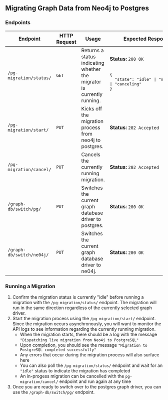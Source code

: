 ## Migrating Graph Data from Neo4j to Postgres 

### Endpoints
| Endpoint | HTTP Request | Usage | Expected Response |
| --- | --- | --- | --- |
| `/pg-migration/status/` | `GET` | Returns a status indicating whether the migrator is currently running. | **Status:** `200 OK`</br></br><pre>{</br>&nbsp;&nbsp;"state": "idle" \| "migrating" \| "canceling"</br>}</pre> |
| `/pg-migration/start/` | `PUT` | Kicks off the migration process from neo4j to postgres. | **Status:** `202 Accepted` |
| `/pg-migration/cancel/` | `PUT` | Cancels the currently running migration. | **Status:** `202 Accepted` |
| `/graph-db/switch/pg/` | `PUT` | Switches the current graph database driver to postgres. | **Status:** `200 OK` |
| `/graph-db/switch/ne04j/` | `PUT` | Switches the current graph database driver to ne04j. | **Status:** `200 OK` |

### Running a Migration
1. Confirm the migration status is currently "idle" before running a migration with the `/pg-migration/status/` endpoint. The migration will run in the same direction regardless of the currently selected graph driver.
2. Start the migration process using the `/pg-migration/start/` endpoint. Since the migration occurs asynchronously, you will want to monitor the API logs to see information regarding the currently running migration.
   - When the migration starts, there should be a log with the message `"Dispatching live migration from Neo4j to PostgreSQL"`
   - Upon completion, you should see the message `"Migration to PostgreSQL completed successfully"`
   - Any errors that occur during the migration process will also surface here
   - You can also poll the `/pg-migration/status/` endpoint and wait for an `"idle"` status to indicate the migration has completed
   - An in-progess migration can be cancelled with the `pg-migration/cancel/` endpoint and run again at any time
3. Once you are ready to switch over to the postgres graph driver, you can use the `/graph-db/switch/pg/` endpoint.